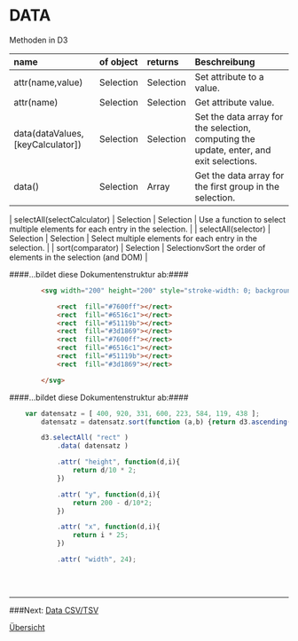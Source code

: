 # DATA

Methoden in D3


| name |	of object	| returns |	Beschreibung |
| :---------- | :-------- | :---- | :--------------- |
| attr(name,value) | Selection | Selection | Set attribute to a value. |
| attr(name) | Selection | Selection | Get attribute value. |
| data(dataValues,[keyCalculator]) | Selection | Selection | Set the data array for the selection, computing the update, enter, and exit selections. |
| data() | Selection | Array | Get the data array for the first group in the selection. |

| selectAll(selectCalculator) | Selection | Selection | Use a function to select multiple elements for each entry in the selection. |
| selectAll(selector) | Selection | Selection | Select multiple elements for each entry in the selection. |
| sort(comparator) | Selection | SelectionvSort the order of elements in the selection (and DOM) |


####…bildet diese Dokumentenstruktur ab:####
```html
        <svg width="200" height="200" style="stroke-width: 0; background-color: white;">

            <rect  fill="#7600ff"></rect>
            <rect  fill="#6516c1"></rect>
            <rect  fill="#51119b"></rect>
            <rect  fill="#3d1869"></rect>
            <rect  fill="#7600ff"></rect>
            <rect  fill="#6516c1"></rect>
            <rect  fill="#51119b"></rect>
            <rect  fill="#3d1869"></rect>

        </svg>

```

####…bildet diese Dokumentenstruktur ab:####
```javascript
    var datensatz = [ 400, 920, 331, 600, 223, 584, 119, 438 ];
        datensatz = datensatz.sort(function (a,b) {return d3.ascending(a, b); });

        d3.selectAll( "rect" )
            .data( datensatz )

            .attr( "height", function(d,i){
                return d/10 * 2;
            })

            .attr( "y", function(d,i){
                return 200 - d/10*2;
            })

            .attr( "x", function(d,i){
                return i * 25;
            })

            .attr( "width", 24);
            
```








<p>&nbsp;</p>

---


###Next: [Data CSV/TSV](../_L4/)

[Übersicht](../README.md#chapter)
